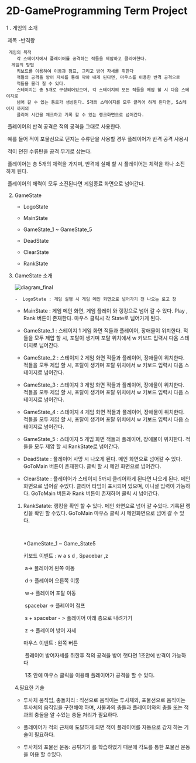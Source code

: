 # 2D-GameProgramming Term Project

 1 . 게임의 소개

​	제목 -반격왕

  	 게임의 목적
		각 스테이지에서 플레이어를 공격하는 적들을 제압하고 클리어한다.
 	  게임의 방법
		키보드를 이용하여 이동과 점프, 그리고 방어 자세를 취한다
		적들의 공격을 방어 자세를 통해 막아 내게 된다면, 마우스를 이용한 반격 공격으로
		적들을 물리 칠 수 있다.
		스테이지는 총 5개로 구성되어있으며, 각 스테이지의 모든 적들을 제압 할 시 다음 스테이지로
		넘어 갈 수 있는 통로가 생성된다. 5개의 스테이지를 모두 클리어 하게 된다면, 5스테이지 까지의
		클리어 시간을 체크하고 기록 할 수 있는 랭크화면으로 넘어간다.

​		플레이어의 반격 공격은 적의 공격을 그대로 사용한다.

​		예를 들어 적이 포물선으로 던지는 수류탄을 사용할 경우 플레이어가 반격 공격 사용시 

​		적이 던진 수류탄을 공격 무기로 삼는다.

​		플레이어는 총 5개의 체력을 가지며, 반격에 실패 할 시 플레이어는 체력을 하나 소진 하게 된다.

​		플레이어의 체력이 모두 소진된다면 게임종료 화면으로 넘어간다.

2. GameState
   
   - LogoState
	
	- MainState
	
	- GameState_1 ~ GameState_5
	
	- DeadState
	
	- ClearState
	
	- RankState
	
	
	
3. GameState 소개

   ![diagram_final](C:\Users\82109\Desktop\2D-GameProgramming\기말프로젝트\image\diagram_final.png)

       -  LogoState : 게임 실행 시 게임 메인 화면으로 넘어가기 전 나오는 로고 창
      -  MainState : 게임 메인 화면, 게임 플레이 와 랭킹으로 넘어 갈 수 있다.
         Play , Rank 버튼이 존재한다. 마우스 클릭시 각 State로 넘어가게 된다.

   - GameState_1 : 스테이지 1 게임 화면
     적들과 플레이어, 장애물이 위치한다. 적들을 모두 제압 할 시, 포탈이 생기며 포탈 위치에서 w 키보드 입력시 다음 스테이지로 넘어간다.
   - GameState_2 : 스테이지 2 게임 화면
     적들과 플레이어, 장애물이 위치한다. 적들을 모두 제압 할 시, 포탈이 생기며 포탈 위치에서 w 키보드 입력시 다음 스테이지로 넘어간다.

   - GameState_3 : 스테이지 3 게임 화면
     적들과 플레이어, 장애물이 위치한다. 적들을 모두 제압 할 시, 포탈이 생기며 포탈 위치에서 w 키보드 입력시 다음 스테이지로 넘어간다.

   - GameState_4 : 스테이지 4 게임 화면	
     적들과 플레이어, 장애물이 위치한다. 적들을 모두 제압 할 시, 포탈이 생기며 포탈 위치에서 w 키보드 입력시 다음 스테이지로 넘어간다.

   - GameState_5 : 스테이지 5 게임 화면
     적들과 플레이어, 장애물이 위치한다. 적들을 모두 제압 할 시 RankState로 넘어간다.

   - DeadState : 플레이어 사망 시 나오게 된다. 메인 화면으로 넘어갈 수 있다.
     GoToMain 버튼이 존재한다. 클릭 할 시 메인 화면으로 넘어간다.

   - ClearState : 플레이어가 스테이지 5까지 클리어하게 된다면 나오게 된다. 메인 화면으로 넘어갈 수있다.
     클리어 타임이 표시되어 있으며, 이니셜 입력이 가능하다. GoToMain 버튼과 Rank 버튼이 존재하며 클릭 시 넘어간다.

   1. RankSatate: 랭킹을 확인 할 수 있다. 메인 화면으로 넘어 갈 수있다.
      기록된 랭킹을 확인 할 수있다. GoToMain 마우스 클릭 시 메인화면으로 넘어 갈 수 있다.

      ​	

      *GameState_1 ~ Game_State5

      키보드 이벤트 :  w a s d , Spacebar  ,z

      ​	a-> 플레이어 왼쪽 이동

      ​	d-> 플레이어 오른쪽 이동

      ​    w-> 플레이어 포탈 이동

      ​	spacebar -> 플레이어 점프

      ​	s + spacebar - > 플레이어 아래 층으로 내려가기

      ​    z -> 플레이어 방어 자세 

      마우스 이벤트 : 왼쪽 버튼

      ​	플레이어 방어자세를 취한후 적의 공격을 방어 햇다면 1초안에 반격이 가능하다

      ​	1초 안에 마우스 클릭을 이용해 플레이어가 공격을 할 수 있다.

   4.필요한 기술

   - 투사체 움직임, 충돌처리 : 직선으로 움직이는 투사체와, 포물선으로 움직이는 투사체의 움직임을 구현해야 하며,  사물과의 충돌과 플레이어와의 충돌 또는 적과의 충돌을 알 수있는 충돌 처리가 필요하다.

   - 플레이어가 적의 근처에 도달하게 되면 적이 플레이어를 자동으로 감지 하는 기술이 필요하다.
   - 투사체의 포물선 운동: 공튀기기 를 학습하였기 때문에 각도를 통한 포물선 운동을 이용 할 수있다.